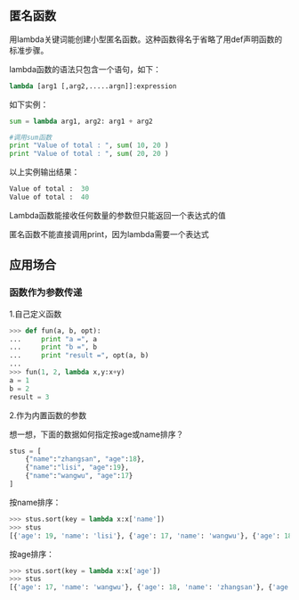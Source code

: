 ## 匿名函数

用lambda关键词能创建小型匿名函数。这种函数得名于省略了用def声明函数的标准步骤。

lambda函数的语法只包含一个语句，如下：
```py
lambda [arg1 [,arg2,.....argn]]:expression
```
如下实例：
```py
sum = lambda arg1, arg2: arg1 + arg2

#调用sum函数
print "Value of total : ", sum( 10, 20 )
print "Value of total : ", sum( 20, 20 )
```
以上实例输出结果：
```py
Value of total :  30
Value of total :  40
```
Lambda函数能接收任何数量的参数但只能返回一个表达式的值

匿名函数不能直接调用print，因为lambda需要一个表达式

## 应用场合

### 函数作为参数传递

1.自己定义函数
```py
>>> def fun(a, b, opt):
...     print "a =", a
...     print "b =", b
...     print "result =", opt(a, b)
...
>>> fun(1, 2, lambda x,y:x+y)
a = 1
b = 2
result = 3
```
2.作为内置函数的参数

想一想，下面的数据如何指定按age或name排序？
```py
stus = [
    {"name":"zhangsan", "age":18}, 
    {"name":"lisi", "age":19}, 
    {"name":"wangwu", "age":17}
]
```

按name排序：
```py
>>> stus.sort(key = lambda x:x['name'])
>>> stus
[{'age': 19, 'name': 'lisi'}, {'age': 17, 'name': 'wangwu'}, {'age': 18, 'name': 'zhangsan'}]
```
按age排序：
```py
>>> stus.sort(key = lambda x:x['age'])
>>> stus
[{'age': 17, 'name': 'wangwu'}, {'age': 18, 'name': 'zhangsan'}, {'age': 19, 'name': 'lisi'}]
```